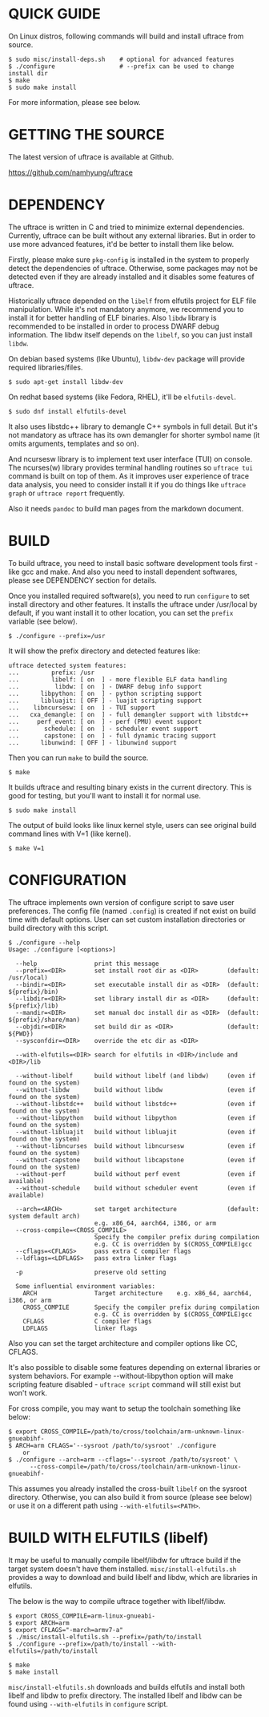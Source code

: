 QUICK GUIDE
===========

On Linux distros, following commands will build and install uftrace from source.

    $ sudo misc/install-deps.sh    # optional for advanced features
    $ ./configure                  # --prefix can be used to change install dir
    $ make
    $ sudo make install

For more information, please see below.


GETTING THE SOURCE
==================
The latest version of uftrace is available at Github.

  https://github.com/namhyung/uftrace


DEPENDENCY
==========

The uftrace is written in C and tried to minimize external dependencies.
Currently, uftrace can be built without any external libraries.  But in order to
use more advanced features, it'd be better to install them like below.

Firstly, please make sure `pkg-config` is installed in the system to properly
detect the dependencies of uftrace.  Otherwise, some packages may not be
detected even if they are already installed and it disables some features of
uftrace.

Historically uftrace depended on the `libelf` from elfutils project for ELF
file manipulation.  While it's not mandatory anymore, we recommend you to
install it for better handling of ELF binaries.  Also `libdw` library is
recommended to be installed in order to process DWARF debug information.  The
libdw itself depends on the `libelf`, so you can just install `libdw`.

On debian based systems (like Ubuntu), `libdw-dev` package will provide
required libraries/files.

    $ sudo apt-get install libdw-dev

On redhat based systems (like Fedora, RHEL), it'll be `elfutils-devel`.

    $ sudo dnf install elfutils-devel

It also uses libstdc++ library to demangle C++ symbols in full detail.
But it's not mandatory as uftrace has its own demangler for shorter symbol
name (it omits arguments, templates and so on).

And ncursesw library is to implement text user interface (TUI) on console.
The ncurses(w) library provides terminal handling routines so `uftrace tui`
command is built on top of them.  As it improves user experience of trace data
analysis, you need to consider install it if you do things like `uftrace graph`
or `uftrace report` frequently.

Also it needs `pandoc` to build man pages from the markdown document.


BUILD
=====

To build uftrace, you need to install basic software development tools first -
like gcc and make.  And also you need to install dependent softwares, please
see DEPENDENCY section for details.

Once you installed required software(s), you need to run `configure` to set
install directory and other features.  It installs the uftrace under /usr/local
by default, if you want install it to other location, you can set the `prefix`
variable (see below).

    $ ./configure --prefix=/usr

It will show the prefix directory and detected features like:

    uftrace detected system features:
    ...         prefix: /usr
    ...         libelf: [ on  ] - more flexible ELF data handling
    ...          libdw: [ on  ] - DWARF debug info support
    ...      libpython: [ on  ] - python scripting support
    ...      libluajit: [ OFF ] - luajit scripting support
    ...    libncursesw: [ on  ] - TUI support
    ...   cxa_demangle: [ on  ] - full demangler support with libstdc++
    ...     perf_event: [ on  ] - perf (PMU) event support
    ...       schedule: [ on  ] - scheduler event support
    ...       capstone: [ on  ] - full dynamic tracing support
    ...      libunwind: [ OFF ] - libunwind support

Then you can run `make` to build the source.

    $ make

It builds uftrace and resulting binary exists in the current directory.
This is good for testing, but you'll want to install it for normal use.

    $ sudo make install

The output of build looks like linux kernel style, users can see original
build command lines with V=1 (like kernel).

    $ make V=1


CONFIGURATION
=============

The uftrace implements own version of configure script to save user
preferences.  The config file (named `.config`) is created if not exist
on build time with default options.  User can set custom installation
directories or build directory with this script.

    $ ./configure --help
    Usage: ./configure [<options>]

      --help                print this message
      --prefix=<DIR>        set install root dir as <DIR>        (default: /usr/local)
      --bindir=<DIR>        set executable install dir as <DIR>  (default: ${prefix}/bin)
      --libdir=<DIR>        set library install dir as <DIR>     (default: ${prefix}/lib)
      --mandir=<DIR>        set manual doc install dir as <DIR>  (default: ${prefix}/share/man)
      --objdir=<DIR>        set build dir as <DIR>               (default: ${PWD})
      --sysconfdir=<DIR>    override the etc dir as <DIR>

      --with-elfutils=<DIR> search for elfutils in <DIR>/include and <DIR>/lib

      --without-libelf      build without libelf (and libdw)     (even if found on the system)
      --without-libdw       build without libdw                  (even if found on the system)
      --without-libstdc++   build without libstdc++              (even if found on the system)
      --without-libpython   build without libpython              (even if found on the system)
      --without-libluajit   build without libluajit              (even if found on the system)
      --without-libncurses  build without libncursesw            (even if found on the system)
      --without-capstone    build without libcapstone            (even if found on the system)
      --without-perf        build without perf event             (even if available)
      --without-schedule    build without scheduler event        (even if available)

      --arch=<ARCH>         set target architecture              (default: system default arch)
                            e.g. x86_64, aarch64, i386, or arm
      --cross-compile=<CROSS_COMPILE>
                            Specify the compiler prefix during compilation
                            e.g. CC is overridden by $(CROSS_COMPILE)gcc
      --cflags=<CFLAGS>     pass extra C compiler flags
      --ldflags=<LDFLAGS>   pass extra linker flags

      -p                    preserve old setting

      Some influential environment variables:
        ARCH                Target architecture    e.g. x86_64, aarch64, i386, or arm
        CROSS_COMPILE       Specify the compiler prefix during compilation
                            e.g. CC is overridden by $(CROSS_COMPILE)gcc
        CFLAGS              C compiler flags
        LDFLAGS             linker flags

Also you can set the target architecture and compiler options like CC, CFLAGS.

It's also possible to disable some features depending on external libraries or
system behaviors.  For example --without-libpython option will make scripting
feature disabled - `uftrace script` command will still exist but won't work.

For cross compile, you may want to setup the toolchain something like below:

    $ export CROSS_COMPILE=/path/to/cross/toolchain/arm-unknown-linux-gnueabihf-
    $ ARCH=arm CFLAGS='--sysroot /path/to/sysroot' ./configure
        or
    $ ./configure --arch=arm --cflags='--sysroot /path/to/sysroot' \
          --cross-compile=/path/to/cross/toolchain/arm-unknown-linux-gnueabihf-

This assumes you already installed the cross-built `libelf` on the sysroot
directory.  Otherwise, you can also build it from source (please see below) or
use it on a different path using `--with-elfutils=<PATH>`.


BUILD WITH ELFUTILS (libelf)
============================

It may be useful to manually compile libelf/libdw for uftrace build if the
target system doesn't have them installed.  `misc/install-elfutils.sh` provides
a way to download and build libelf and libdw, which are libraries in elfutils.

The below is the way to compile uftrace together with libelf/libdw.

    $ export CROSS_COMPILE=arm-linux-gnueabi-
    $ export ARCH=arm
    $ export CFLAGS="-march=armv7-a"
    $ ./misc/install-elfutils.sh --prefix=/path/to/install
    $ ./configure --prefix=/path/to/install --with-elfutils=/path/to/install

    $ make
    $ make install

`misc/install-elfutils.sh` downloads and builds elfutils and install both
libelf and libdw to prefix directory.  The installed libelf and libdw can be
found using `--with-elfutils` in `configure` script.
